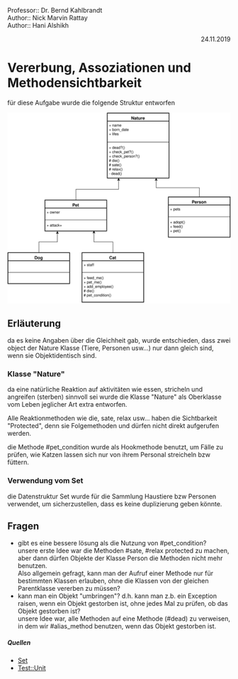 Professor:: Dr. Bernd Kahlbrandt  
Author:: Nick Marvin Rattay  
Author:: Hani Alshikh  
<div style="text-align: right">24.11.2019</div>

# Vererbung, Assoziationen und Methodensichtbarkeit

für diese Aufgabe wurde die folgende Struktur entworfen

![UML Diagram](UML/Pets.svg)

## Erläuterung

da es keine Angaben über die Gleichheit gab, wurde entschieden, dass zwei object der Nature Klasse (Tiere, Personen usw...) nur dann gleich sind, wenn sie Objektidentisch sind.

### Klasse "Nature"

da eine natürliche Reaktion auf aktivitäten wie essen, stricheln und angreifen (sterben) sinnvoll sei wurde die Klasse "Nature" als Oberklasse vom Leben jeglicher Art extra entworfen. 

Alle Reaktionmethoden wie die, sate, relax usw... haben die Sichtbarkeit "Protected", denn sie Folgemethoden und dürfen nicht direkt aufgerufen werden.

die Methode #pet_condition wurde als Hookmethode benutzt, um Fälle zu prüfen, wie Katzen lassen sich nur von ihrem Personal streicheln bzw füttern.

### Verwendung vom Set 

die Datenstruktur Set wurde für die Sammlung Haustiere bzw Personen verwendet, um sicherzustellen, dass es keine duplizierung geben könnte.

## Fragen

- gibt es eine bessere lösung als die Nutzung von #pet_condition?  
 unsere erste Idee war die Methoden #sate, #relax protected zu machen, aber dann dürfen Objekte der Klasse Person die Methoden nicht mehr benutzen.  
 Also allgemein gefragt, kann man der Aufruf einer Methode nur für bestimmten Klassen erlauben, ohne die Klassen von der gleichen Parentklasse vererben zu müssen? 
- kann man ein Objekt "umbringen"? d.h. kann man z.b. ein Exception raisen, wenn ein Objekt gestorben ist, ohne jedes Mal zu prüfen, ob das Objekt gestorben ist?  
  unsere Idee war, alle Methoden auf eine Methode (#dead) zu verweisen, in dem wir #alias_method benutzen, wenn das Objekt gestorben ist. 


##### Quellen
- [Set](https://ruby-doc.org/stdlib-2.6.5/libdoc/set/rdoc/Set.html#method-i-to_s)
- [Test::Unit](https://ruby-doc.org/stdlib-1.8.7/libdoc/test/unit/rdoc/Test/Unit.html)